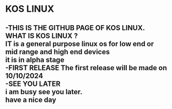 
# KOS LINUX 
-THIS IS THE GITHUB PAGE OF KOS LINUX.  
WHAT IS KOS LINUX ?  
IT  is a general purpose linux os for low end or mid range and high end devices  
it is in alpha stage  
-FIRST RELEASE
The first release will be made on 10/10/2024  
-SEE YOU LATER  
i am busy see you later.  
have a nice day  
-

